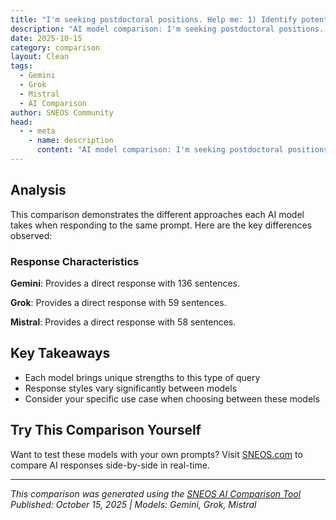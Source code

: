 ```yaml
---
title: "I'm seeking postdoctoral positions. Help me: 1) Identify potential mentors in my research area"
description: "AI model comparison: I'm seeking postdoctoral positions. Help me: 1) Identify potential mentors in my research area..."
date: 2025-10-15
category: comparison
layout: Clean
tags:
  - Gemini
  - Grok
  - Mistral
  - AI Comparison
author: SNEOS Community
head:
  - - meta
    - name: description
      content: "AI model comparison: I'm seeking postdoctoral positions. Help me: 1) Identify potential mentors in my research area..."
---
```


<ChatComparison
  title="I'm seeking postdoctoral positions. Help me: 1) Identify potential mentors in my research area"
  prompt="I'm seeking postdoctoral positions. Help me: 1) Identify potential mentors in my research area"
  :responses='{"Gemini": "Okay, finding the right postdoctoral mentor is a crucial step for your career. It\u0027s not just about finding a job; it\u0027s about finding a place where you can grow, publish impactful work, and build your independent research identity.\n\nLet\u0027s break down how to identify potential mentors in your research area, moving from broad strokes to more specific strategies.\n\n---\n\n## Part 1: Identifying Potential Mentors\n\n### **Phase 1: Leveraging Your Existing Network (The Most Powerful Tool)**\n\n1.  **Your Current PhD Supervisor/PI:** This is your absolute first and most valuable resource.\n    *   **Ask for Recommendations:** They know your work, your strengths, and the landscape of your field. They can often provide personal introductions or at least a strong reference.\n    *   **Ask for Introductions:** A warm introduction from a well-respected colleague (your PI) is invaluable.\n    *   **Discuss Your Goals:** Be clear about what you want to achieve in your postdoc (e.g., specific techniques, industry transition, academic PI track).\n\n2.  **Other Faculty in Your Department/Institution:**\n    *   **Committee Members:** Your PhD committee members are excellent resources.\n    *   **Collaborators:** Any faculty you\u0027ve collaborated with.\n    *   **Senior Postdocs/Research Scientists:** They\u0027ve recently gone through this process and might have insights or connections.\n\n3.  **Conference Contacts:**\n    *   **People You\u0027ve Met:** Anyone you\u0027ve had a meaningful conversation with at a conference, especially PIs or senior postdocs.\n    *   **People Whose Work You Admire:** If you attended a talk or poster presentation that impressed you, reach out to the presenter.\n\n4.  **Alumni Network:**\n    *   **Department Alumni:** See where former students or postdocs from your lab or department have gone. LinkedIn is great for this.\n\n### **Phase 2: Deep Diving into the Literature \u0026 Research Landscape**\n\nThis is where you proactively identify leaders in your field.\n\n1.  **Key Papers \u0026 Review Articles:**\n    *   **Seminal Works:** Who published the foundational papers in your specific sub-area?\n    *   **Recent Breakthroughs:** Who is publishing the cutting-edge research?\n    *   **Review Articles:** These are goldmines! They synthesize a field and often highlight key players and future directions. Look at who writes them \u2013 they are typically established experts.\n    *   **Last Authors:** In most scientific fields, the last author is the PI/lab head.\n\n2.  **Citation Tracking (Google Scholar, Web of Science, Scopus):**\n    *   **\u0022Cited By\u0022 Function:** Take a key paper in your area. Who is citing it frequently? This shows who is actively working in that precise space.\n    *   **\u0022References\u0022 Section:** Look at the papers cited by your target PIs. This reveals their intellectual lineage and potential collaborators.\n    *   **Co-authorship Networks:** Look at the publication record of potential mentors. Do they frequently publish with certain other labs? This can indicate collaborative environments or shared research interests.\n\n3.  **Keywords \u0026 Search Engines:**\n    *   **Refine Your Keywords:** Beyond broad terms, think of specific techniques, model organisms, diseases, pathways, or theoretical concepts relevant to your work.\n    *   **Google Scholar:** Use advanced search features.\n    *   **PubMed/MedLine:** Focus on biological/biomedical fields.\n    *   **arXiv/bioRxiv:** For preprints and emerging work.\n    *   **ResearchGate / Academia.edu:** PIs often post their papers and research interests here.\n\n4.  **Grant Databases (Critical for Funding Insights!):**\n    *   **NIH Reporter (US):** Search by keywords, PI name, institution. This shows who has active federal funding, and for what projects. PIs with new grants are often looking for postdocs.\n    *   **NSF Award Search (US):** Similar for physical sciences, engineering, and some social sciences.\n    *   **European Funding Portals (e.g., CORDIS for EU, UKRI for UK, DFG for Germany, ERC Grant Database):** Look for major awarded grants.\n    *   **Charity/Foundation Websites:** Many disease-specific foundations (e.g., American Cancer Society, Alzheimer\u0027s Association) fund research; check their funded grants.\n    *   **Why this is important:** A PI with active funding is much more likely to be able to hire you.\n\n5.  **Professional Societies \u0026 Their Conferences:**\n    *   **Membership Directories:** Some societies have them.\n    *   **Conference Programs/Abstract Books:** Who is giving invited talks, plenary lectures, or organizing symposia? These are often the leaders. Look at the topic of their talks.\n    *   **Journal Editorial Boards:** PIs on editorial boards are typically prominent in their field.\n\n6.  **University/Institute Websites:**\n    *   **Department Faculty Pages:** Systematically browse departments that align with your field (e.g., Biology, Biochemistry, Neuroscience, Computer Science, Engineering, etc.) at top-tier or highly-funded institutions.\n    *   **Research Centers/Institutes:** Many large universities have specialized research centers (e.g., Cancer Center, Institute for Brain Research, Materials Science Institute). These often group PIs with related interests.\n    *   **Look for \u0022Research Interests,\u0022 \u0022Publications,\u0022 and \u0022Funding.\u0022**\n\n### **Phase 3: Qualities to Look for in a Mentor \u0026 Lab (Beyond Research Match)**\n\nOnce you have a list of potential PIs, do your due diligence.\n\n1.  **Research Alignment (Depth, not just Breadth):**\n    *   Is their current work truly exciting to you?\n    *   Are there specific projects you could contribute to immediately or develop?\n    *   Do they use techniques you want to learn or master?\n\n2.  **Funding \u0026 Productivity:**\n    *   Do they have active grants? (See Grant Databases above).\n    *   Do they publish regularly in high-impact journals?\n    *   Do their postdocs/students publish well?\n\n3.  **Mentorship Style \u0026 Track Record:**\n    *   **Where do their former postdocs go?** Check their lab\u0027s \u0022Alumni\u0022 page or LinkedIn. Do they go on to faculty positions, industry, government, etc.? This is a strong indicator of successful mentorship.\n    *   **How many postdocs do they typically have?** A lab that\u0027s too small might limit resources; one that\u0027s too large might mean less direct mentorship.\n    *   **Do they encourage independence?**\n    *   **Glassdoor/Academic \u0022Rate My Professor\u0022 (use with caution):** Some institutions have internal surveys. You might hear informal feedback through your network.\n\n4.  **Lab Culture \u0026 Environment:**\n    *   **Collaboration:** Does the lab collaborate internally and externally?\n    *   **Diversity of Projects:** Are postdocs encouraged to pursue their own ideas, or are they solely focused on the PI\u0027s core grant?\n    *   **Resources:** What equipment, core facilities, and computational resources are available?\n\n5.  **Institutional Resources:**\n    *   **Core Facilities:** Microscopy, sequencing, bioinformatics, animal facilities, etc.\n    *   **Seminar Series/Collaborative Opportunities:** Is there a vibrant scientific community?\n    *   **Postdoc Office/Association:** Support for career development.\n\n6.  **Location \u0026 Personal Fit:**\n    *   Is the location desirable for you and your family?\n    *   Cost of living?\n    *   Proximity to other desired institutions for networking?\n\n### **Putting It All Together: Your Action Plan**\n\n1.  **Start Broad:** Generate an initial list of 20-50 potential PIs using all the methods in Phases 1 and 2. Don\u0027t self-censor too much yet.\n2.  **Prioritize:** Narrow down your list to your top 10-15 based on your research interests, their productivity, and initial assessment of their lab.\n3.  **Deep Dive:** For each of your top choices, thoroughly examine their lab website, recent publications (read a few deeply), and funding. Look for alumni on LinkedIn.\n4.  **Draft Initial Emails:** Prepare a *highly tailored* email for each PI.\n    *   **Subject Line:** Clear and concise (e.g., \u0022Prospective Postdoctoral Researcher - [Your Specific Area]\u0022).\n    *   **Introduction:** Briefly introduce yourself, your current institution, and your PhD research.\n    *   **Specific Interest:** *Crucially*, mention 1-2 of their *specific recent papers* or projects that genuinely excite you and explain *why* you think your background makes you a strong fit. Show you\u0027ve done your homework.\n    *   **Your Contributions:** Briefly highlight how your skills (e.g., specific techniques, analytical abilities, conceptual insights) would complement their lab\u0027s work.\n    *   **Goals:** Briefly state your long-term career aspirations (e.g., \u0022I am seeking a challenging postdoctoral position where I can develop independence and contribute to groundbreaking research, with a view towards a faculty career\u0022).\n    *   **Call to Action:** Express interest in learning more, potentially having a brief chat, and offer to send your CV.\n    *   **Attachments:** Your CV (and potentially a brief cover letter, though the email often serves as a mini-cover letter).\n5.  **Follow Up:** If you don\u0027t hear back in 1-2 weeks, a polite, brief follow-up email is acceptable.\n\nGood luck! This is a challenging but exciting phase of your career development. Be persistent, be strategic, and be authentic in your communications.", "Grok": "I\u0027m happy to help you with your postdoctoral search! To provide tailored advice on identifying potential mentors in your specific research area, I\u0027ll need more details from you\u2014such as the field (e.g., biology, computer science, physics), sub-discipline (e.g., genomics, machine learning, quantum materials), key topics you\u0027re interested in, geographic preferences (e.g., US, Europe, Asia), and any institutions or people you\u0027ve already considered. In the meantime, here\u0027s a step-by-step guide to get you started effectively.\n\n### 1. **Clarify and Define Your Research Niche**\n   - Narrow down your interests: Review your PhD work, publications, and future goals. For example, if your area is \u0022neuroscience and AI,\u0022 focus on intersections like computational neuroscience.\n   - Use tools like Google Scholar or PubMed to search for recent papers (last 5 years) with keywords from your expertise. Look for highly cited authors\u2014these are often established PIs (Principal Investigators) who take postdocs.\n\n### 2. **Search for Labs and Mentors Systematically**\n   - **Academic Databases and Job Boards**:\n     - **Nature Careers, Science Careers, or Academic Jobs Online**: Filter by \u0022postdoc\u0022 and your field. These often list open positions with mentor names.\n     - **FindAPostdoc** (from the U.S. National Science Foundation) or **EURAXESS** (for Europe): Search by discipline and location.\n     - **ResearchGate** or **ORCID**: Search for researchers by keywords; many profiles list current postdocs and funding availability.\n   - **Institution Websites**: Target top universities in your field (e.g., via QS World University Rankings or U.S. News). Go to department pages, then faculty profiles. Check for labs with recent grants (e.g., NIH, ERC, or NSF funding), as funded PIs are more likely to hire.\n     - Examples: For machine learning, look at Stanford, MIT, or Oxford computer science depts. For climate science, try UC Berkeley or ETH Zurich.\n   - **Conferences and Networks**: Attend virtual/in-person events (e.g., NeurIPS for AI, SfN for neuroscience). Review programs for speakers and session chairs\u2014they\u0027re often mentors. Join societies like the American Association for the Advancement of Science (AAAS) for member directories.\n\n### 3. **Evaluate Potential Mentors**\n   - **Track Record**: Look for PIs with a history of mentoring postdocs to faculty positions (check their lab alumni on websites or LinkedIn). Aim for 5\u201310 years post-tenure to ensure stability.\n   - **Lab Size and Culture**: Smaller labs (3\u20138 people) offer more hands-on mentoring; larger ones provide resources but potentially less attention. Read lab websites for diversity, collaboration style, and postdoc testimonials.\n   - **Funding and Openings**: Use tools like NIH RePORTER (U.S.) or GrantFinder (EU) to check active grants. Email PIs directly if positions aren\u0027t listed\u2014mention a specific paper of theirs to show fit.\n   - **Diversity and Fit**: Prioritize inclusive labs. Sites like BiasWatchNeuro (for neuroscience) rate departments on equity.\n\n### 4. **Next Steps for Outreach**\n   - **Build a Shortlist**: Aim for 10\u201320 names. Create a spreadsheet with contact info, recent papers, and why they match your skills.\n   - **Craft Your Pitch**: Tailor your CV/cover letter to their work. Cold email template: Introduce yourself, reference their research, explain your fit (1\u20132 paragraphs), and attach your CV.\n   - **Network**: Reach out to current/former postdocs via LinkedIn or email for insider advice. Attend webinars or join Slack/Discord groups in your field (e.g., Postdoc subgroups on Reddit\u0027s r/AskAcademia).\n\nOnce you share your research area, I can suggest specific names, recent publications, or even draft an email. What\u0027s your field and top interests?", "Mistral": "Certainly! Identifying potential mentors for a postdoctoral position involves several steps. Here\u2019s a structured approach to help you:\n\n### 1. Define Your Research Area\nFirst, clearly define your research area. This will help you narrow down potential mentors who are experts in your field.\n\n### 2. Identify Key Researchers\nUse the following resources to identify key researchers in your field:\n\n- **Academic Journals:** Look at the authors of recent publications in top journals related to your research area.\n- **Conferences:** Check the list of speakers and attendees at major conferences in your field.\n- **Professional Organizations:** Join professional organizations and look at their member directories.\n- **University Websites:** Browse through the faculty pages of universities known for their research in your area.\n- **ResearchGate and Google Scholar:** Use these platforms to find researchers with similar interests.\n\n### 3. Evaluate Potential Mentors\nOnce you have a list of potential mentors, evaluate them based on the following criteria:\n\n- **Research Interests:** Ensure their research aligns closely with your interests.\n- **Publications:** Check their publication record to see if they are active and influential in the field.\n- **Funding:** Look at their funding history to see if they have the resources to support a postdoc.\n- **Mentorship Style:** If possible, reach out to current or former postdocs to get insights into their mentorship style.\n- **Institutional Reputation:** Consider the reputation of the institution where they work.\n\n### 4. Networking\nNetworking can be crucial in finding the right mentor. Here are some ways to network effectively:\n\n- **Attend Conferences:** Meet potential mentors in person at conferences and workshops.\n- **Email Introductions:** Send introductory emails to potential mentors, expressing your interest in their work and inquiring about postdoctoral opportunities.\n- **LinkedIn:** Connect with researchers on LinkedIn and engage with their posts.\n- **Alumni Networks:** Use your university\u2019s alumni network to find connections.\n\n### 5. Prepare Your Application\nOnce you have identified potential mentors, prepare a strong application package:\n\n- **Cover Letter:** Tailor your cover letter to each mentor, highlighting your research interests and how they align with their work.\n- **CV/Resume:** Ensure your CV is up-to-date and highlights your relevant experience and publications.\n- **Research Proposal:** If required, prepare a research proposal that aligns with the mentor\u2019s research interests.\n- **References:** Have strong references ready who can speak to your research abilities and potential.\n\n### 6. Follow Up\nAfter submitting your application, follow up politely to express your continued interest and to inquire about the status of your application.\n\n### Example Search Process\nLet\u2019s say your research area is \u0022Neuroscience.\u0022 Here\u2019s how you might proceed:\n\n1. **Define Research Area:** Neuroscience, with a focus on cognitive neuroscience.\n2. **Identify Key Researchers:**\n   - **Journals:** Look at authors in journals like *Nature Neuroscience* and *Journal of Neuroscience*.\n   - **Conferences:** Check speakers at the Society for Neuroscience Annual Meeting.\n   - **University Websites:** Browse faculty pages at institutions like MIT, Stanford, and UCLA.\n   - **ResearchGate/Google Scholar:** Search for researchers with publications in cognitive neuroscience.\n3. **Evaluate Potential Mentors:**\n   - **Research Interests:** Ensure they focus on cognitive neuroscience.\n   - **Publications:** Check their recent publications and impact.\n   - **Funding:** Look at their funding sources and grants.\n   - **Mentorship Style:** Reach out to current or former postdocs.\n   - **Institutional Reputation:** Consider the reputation of their institution.\n4. **Networking:**\n   - **Attend Conferences:** Attend the Society for Neuroscience Annual Meeting.\n   - **Email Introductions:** Send tailored emails to potential mentors.\n   - **LinkedIn:** Connect with researchers and engage with their posts.\n   - **Alumni Networks:** Use your university\u2019s alumni network.\n5. **Prepare Your Application:**\n   - **Cover Letter:** Tailor each cover letter to the mentor\u2019s research.\n   - **CV/Resume:** Update your CV with relevant experience.\n   - **Research Proposal:** Prepare a proposal on cognitive neuroscience.\n   - **References:** Have strong references ready.\n6. **Follow Up:**\n   - Send polite follow-up emails to inquire about the status of your application.\n\nBy following these steps, you can effectively identify and approach potential mentors for a postdoctoral position in your research area. Good luck!"}' published-date="{DateTime.UtcNow:HH:mm}"
/>

## Analysis

This comparison demonstrates the different approaches each AI model takes when responding to the same prompt. Here are the key differences observed:

### Response Characteristics

**Gemini**: Provides a direct response with 136 sentences. 

**Grok**: Provides a direct response with 59 sentences. 

**Mistral**: Provides a direct response with 58 sentences. 

## Key Takeaways

- Each model brings unique strengths to this type of query
- Response styles vary significantly between models
- Consider your specific use case when choosing between these models

## Try This Comparison Yourself

Want to test these models with your own prompts? Visit [SNEOS.com](https://sneos.com) to compare AI responses side-by-side in real-time.

---

*This comparison was generated using the [SNEOS AI Comparison Tool](https://sneos.com)*
*Published: October 15, 2025 | Models: Gemini, Grok, Mistral*
